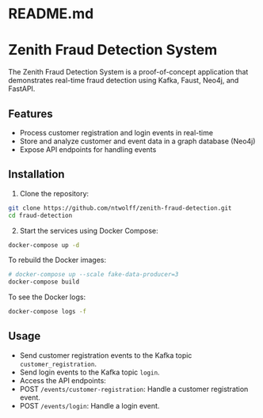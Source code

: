 # README.md
# Zenith Fraud Detection System

The Zenith Fraud Detection System is a proof-of-concept application that demonstrates real-time fraud detection using Kafka, Faust, Neo4j, and FastAPI.

## Features

- Process customer registration and login events in real-time
- Store and analyze customer and event data in a graph database (Neo4j)
- Expose API endpoints for handling events

## Installation

1. Clone the repository:
```sh
git clone https://github.com/ntwolff/zenith-fraud-detection.git
cd fraud-detection
```

2. Start the services using Docker Compose:
```sh
docker-compose up -d
```

To rebuild the Docker images:
```sh
# docker-compose up --scale fake-data-producer=3
docker-compose build
```

To see the Docker logs:
```sh
docker-compose logs -f
```

## Usage

- Send customer registration events to the Kafka topic `customer_registration`.
- Send login events to the Kafka topic `login`.
- Access the API endpoints:
- POST `/events/customer-registration`: Handle a customer registration event.
- POST `/events/login`: Handle a login event.